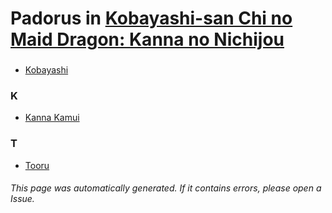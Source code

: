 # Padorus in [Kobayashi-san Chi no Maid Dragon: Kanna no Nichijou](https://myanimelist.net/manga/102811/Kobayashi-san_Chi_no_Maid_Dragon__Kanna_no_Nichijou)

###  
* [ Kobayashi](https://github.com/shadow578/Project-Padoru/blob/master/table-of-contents/characters/Kobayashi.md)

### K
* [Kanna Kamui](https://github.com/shadow578/Project-Padoru/blob/master/table-of-contents/characters/KannaKamui.md)

### T
* [Tooru](https://github.com/shadow578/Project-Padoru/blob/master/table-of-contents/characters/Tooru.md)

###### This page was automatically generated. If it contains errors, please open a Issue.
